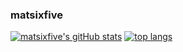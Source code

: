 ### matsixfive

[![matsixfive's gitHub stats](https://github-readme-stats.vercel.app/api?username=matsixfive&show_icons=true&theme=dark#gh-dark-mode-only&icon_color=0088cd)](https://github.com/anuraghazra/github-readme-stats)
[![top langs](https://github-readme-stats.vercel.app/api/top-langs/?username=matsixfive&layout=compact&theme=dark#gh-dark-mode-only)](https://github.com/anuraghazra/github-readme-stats)
